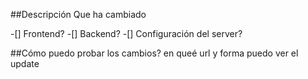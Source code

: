 ##Descripción
Que ha cambiado

-[] Frontend?
-[] Backend?
-[] Configuración del server?

##Cómo puedo probar los cambios?
en queé url y forma puedo ver el update
